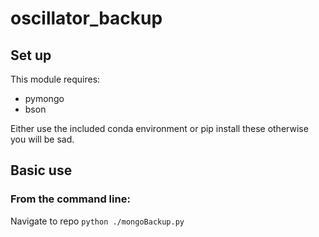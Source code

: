 # oscillator_backup

## Set up
This module requires: 
* pymongo
* bson

Either use the included conda environment or pip install these otherwise you will be sad.

## Basic use
### From the command line:
Navigate to repo
```python ./mongoBackup.py```
